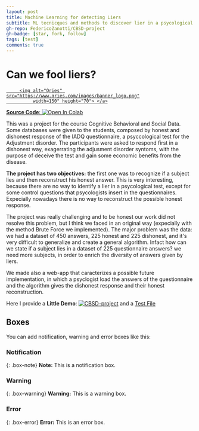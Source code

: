 ```yaml
---
layout: post
title: Machine Learning for detecting Liers
subtitle: ML tecnicques and methods to discover lier in a psycological questionnaire and reconstructing their honest response
gh-repo: FedericoZanotti/CBSD-project
gh-badge: [star, fork, follow]
tags: [test]
comments: true
---
```


#  Can we fool liers? <a href="[https://www.qries.com/](https://github.com/FedericoZanotti/CBSD-project.git)">
         <img alt="Qries" src="https://www.qries.com/images/banner_logo.png"
              width=150" height="70"> </a>


**Source Code**: [![Open In Colab](https://colab.research.google.com/assets/colab-badge.svg)](https://colab.research.google.com/github/FedericoZanotti/FEdericoZanotti.github.io/blob/master/project_filesCBSD_Project_IADQ.ipynb)


This was a project for the course Cognitive Behavioral and Social Data. Some databases were given to the students, composed by honest and dishonest response of the IADQ questionnaire, a psyccological test for the Adjustment disorder. The participants were asked to respond first in a dishonest way, exagerrating the adjusment disorder syntoms, with the purpose of deceive the test and gain some economic benefits from the disease. 

**The project has two objectives:** the first one was to recognize if a subject lies and then reconstruct his honest answer. This is very interesting, because there are no way to identify a lier in a psycological test, except for some control questions that psycologists insert in the questionnaires. Expecially nowadays there is no way to reconstruct the possible honest response.

The project was really challenging and to be honest our work did not resolve this problem, but I think we faced in an original way (expecially with the method Brute Force we implemented). The major problem was the data: we had a dataset of 450 answers, 225 honest and 225 dishonest, and it's very difficult to generalize and create a general algorithm. Infact how can we state if a subject lies in a dataset of 225 questionnaire answers? we need more subjects, in order to enrich the diversity of answers given by liers.

We made also a web-app that caracterizes a possible future implementation, in which a psyclogist load the answers of the questionnaire and the algorithm gives the dishonest response and their honest reconstruction.

Here I provide a **Little Demo**:  [![CBSD-project](https://static.streamlit.io/badges/streamlit_badge_black_white.svg)](https://share.streamlit.io/federicozanotti/cbsd-project/main/app.py) and a <a id="raw-url" href="https://raw.githubusercontent.com/FedericoZanotti/FedericoZanotti.github.io/master/_posts/test.csv">Test File</a>



## Boxes
You can add notification, warning and error boxes like this:

### Notification

{: .box-note}
**Note:** This is a notification box.

### Warning

{: .box-warning}
**Warning:** This is a warning box.

### Error

{: .box-error}
**Error:** This is an error box.
